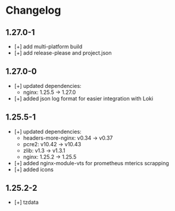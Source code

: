 # Changelog

## 1.27.0-1

- [+] add multi-platform build
- [+] add release-please and project.json

## 1.27.0-0

- [+] updated dependencies:
  - nginx: 1.25.5 → 1.27.0
- [+] added json log format for easier integration with Loki

## 1.25.5-1

- [+] updated dependencies:
  - headers-more-nginx: v0.34 → v0.37
  - pcre2: v10.42 → v10.43
  - zlib: v1.3 → v1.3.1
  - nginx: 1.25.2 → 1.25.5
- [+] added nginx-module-vts for prometheus mterics scrapping
- [+] added icons

## 1.25.2-2

- [+] tzdata
